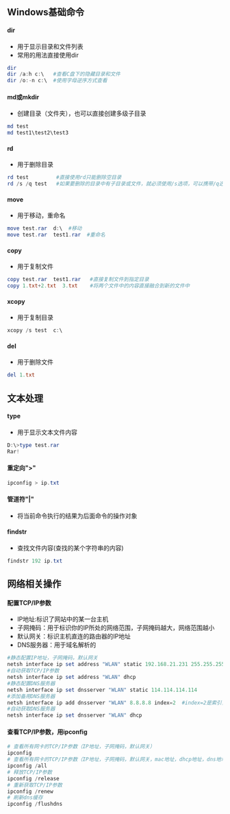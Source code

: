 ## Windows基础命令

#### dir

- 用于显示目录和文件列表
- 常用的用法直接使用dir

```powershell
dir
dir /a:h c:\   #查看C盘下的隐藏目录和文件
dir /o:-n c:\  #使用字母逆序方式查看
```

#### md或mkdir

- 创建目录（文件夹），也可以直接创建多级子目录

```powershell
md test
md test1\test2\test3
```

#### rd

- 用于删除目录

```powershell
rd test         #直接使用rd只能删除空目录
rd /s /q test   #如果要删除的目录中有子目录或文件，就必须使用/s选项，可以携带/q选项不提醒
```

#### move

- 用于移动，重命名

```powershell
move test.rar  d:\  #移动
move test.rar  test1.rar  #重命名
```

#### copy

- 用于复制文件

```powershell
copy test.rar  test1.rar   #直接复制文件到指定目录
copy 1.txt+2.txt  3.txt    #将两个文件中的内容直接融合到新的文件中
```

#### xcopy

- 用于复制目录

```powershell
xcopy /s test  c:\
```

#### del

- 用于删除文件

```powershell
del 1.txt
```



## 文本处理

#### type

- 用于显示文本文件内容

```powershell
D:\>type test.rar
Rar!
```

#### 重定向">"

```powershell
ipconfig > ip.txt
```

#### 管道符"|"

- 将当前命令执行的结果为后面命令的操作对象

#### findstr

- 查找文件内容(查找的某个字符串的内容)

```powershell
findstr 192 ip.txt
```

## 网络相关操作

#### 配置TCP/IP参数

- IP地址:标识了网站中的某一台主机
- 子网掩码：用于标识你的IP所处的网络范围，子网掩码越大，网络范围越小
- 默认网关：标识主机直连的路由器的IP地址
- DNS服务器：用于域名解析的

```powershell
#静态配置IP地址，子网掩码，默认网关
netsh interface ip set address "WLAN" static 192.168.21.231 255.255.255.0 192.168.31.1
#自动获取TCP/IP参数
netsh interface ip set address "WLAN" dhcp
#静态配置DNS服务器
netsh interface ip set dnsserver "WLAN" static 114.114.114.114
#添加备用DNS服务器
netsh interface ip add dnsserver "WLAN" 8.8.8.8 index=2  #index=2是索引，表示备用DNS
#自动获取DNS服务器
netsh interface ip set dnsserver "WLAN" dhcp
```

#### 查看TCP/IP参数，用ipconfig

```powershell
# 查看所有网卡的TCP/IP参数（IP地址，子网掩码，默认网关）
ipconfig
# 查看所有网卡的TCP/IP参数（IP地址，子网掩码，默认网关，mac地址，dhcp地址，dns地址，主机名）
ipconfig /all
# 释放TCP/IP参数
ipconfig /release
# 重新获取TCP/IP参数
ipconfig /renew
# 刷新dns缓存
ipconfig /flushdns
```

